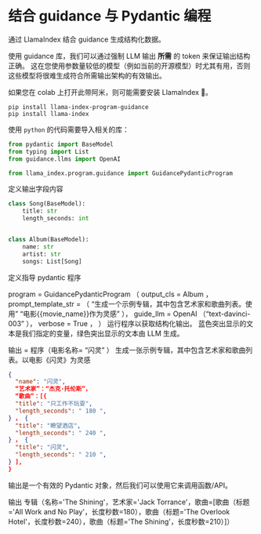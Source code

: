 # 结合 guidance 与 Pydantic 编程
通过 LlamaIndex 结合 guidance 生成结构化数据。

使用 guidance 库，我们可以通过强制 LLM 输出 **所需** 的 token 来保证输出结构正确。
这在您使用参数量较低的模型（例如当前的开源模型）时尤其有用，否则这些模型将很难生成符合所需输出架构的有效输出。

如果您在 colab 上打开此带阿米，则可能需要安装 LlamaIndex 🦙。

``` shell
pip install llama-index-program-guidance
pip install llama-index
```

使用 `python` 的代码需要导入相关的库：

``` python
from pydantic import BaseModel
from typing import List
from guidance.llms import OpenAI

from llama_index.program.guidance import GuidancePydanticProgram
```

定义输出字段内容

``` python
class Song(BaseModel):
    title: str
    length_seconds: int


class Album(BaseModel):
    name: str
    artist: str
    songs: List[Song]
```

定义指导 pydantic 程序

program  =  GuidancePydanticProgram （
    output_cls = Album ，
    prompt_template_str = （
        “生成一个示例专辑，其中包含艺术家和歌曲列表。使用” 
        “电影{{movie_name}}作为灵感” 
    ），
    guide_llm = OpenAI （“text-davinci-003” ），
    verbose = True ，
）
运行程序以获取结构化输出。
蓝色突出显示的文本是我们指定的变量，绿色突出显示的文本由 LLM 生成。

输出 = 程序（电影名称= “闪灵” ）
生成一张示例专辑，其中包含艺术家和歌曲列表。以电影《闪灵》为灵感
```json
{
  "name": "闪灵",
  “艺术家”：“杰克·托伦斯”，
  “歌曲”：[{
  "title": "只工作不玩耍",
  "length_seconds": " 180 ",
} ， {
  "title": "瞭望酒店",
  "length_seconds": " 240 ",
} ， {
  "title": "闪灵",
  "length_seconds": " 210 ",
} ],
}
```
输出是一个有效的 Pydantic 对象，然后我们可以使用它来调用函数/API。

输出
专辑（名称='The Shining'，艺术家='Jack Torrance'，歌曲=[歌曲（标题='All Work and No Play'，长度秒数=180），歌曲（标题='The Overlook Hotel'，长度秒数=240），歌曲（标题='The Shining'，长度秒数=210）]）